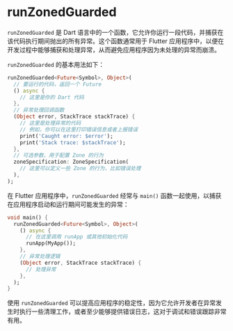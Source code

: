 # runZonedGuarded

`runZonedGuarded` 是 Dart 语言中的一个函数，它允许你运行一段代码，并捕获在该代码执行期间抛出的所有异常。这个函数通常用于 Flutter 应用程序中，以便在开发过程中能够捕获和处理异常，从而避免应用程序因为未处理的异常而崩溃。

`runZonedGuarded` 的基本用法如下：

```dart
runZonedGuarded<Future<Symbol>, Object>(
  // 要运行的代码，返回一个 Future
  () async {
    // 这里是你的 Dart 代码
  },
  // 异常处理回调函数
  (Object error, StackTrace stackTrace) {
    // 这里是处理异常的代码
    // 例如，你可以在这里打印错误信息或者上报错误
    print('Caught error: $error');
    print('Stack trace: $stackTrace');
  },
  // 可选参数，用于配置 Zone 的行为
  zoneSpecification: ZoneSpecification(
    // 这里可以定义一些 Zone 的行为，比如错误处理
  ),
);
```

在 Flutter 应用程序中，`runZonedGuarded` 经常与 `main()` 函数一起使用，以捕获在应用程序启动和运行期间可能发生的异常：

```dart
void main() {
  runZonedGuarded<Future<Symbol>, Object>(
    () async {
      // 在这里调用 runApp 或其他初始化代码
      runApp(MyApp());
    },
    // 异常处理逻辑
    (Object error, StackTrace stackTrace) {
      // 处理异常
    },
  );
}
```

使用 `runZonedGuarded` 可以提高应用程序的稳定性，因为它允许开发者在异常发生时执行一些清理工作，或者至少能够提供错误日志，这对于调试和错误跟踪非常有用。

